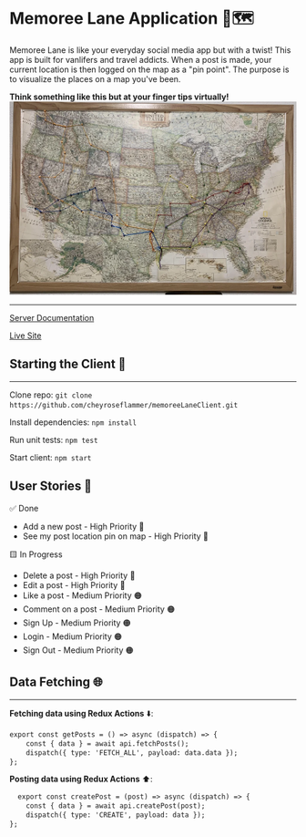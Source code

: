 # Memoree Lane Application 📍🗺️

Memoree Lane is like your everyday social media app but with a twist! This app is built for vanlifers and travel addicts. When a post is made, your current location is then logged on the map as a "pin point". The purpose is to visualize the places on a map you've been.

**Think something like this but at your finger tips virtually!**
![map-example](public/assets/image.jpg)

---

[Server Documentation](https://github.com/cheyroseflammer/memoreeLaneServer)

[Live Site](http://cominsooon.com)

## Starting the Client 🚀

---

Clone repo: `git clone https://github.com/cheyroseflammer/memoreeLaneClient.git`

Install dependencies: `npm install`

Run unit tests: `npm test`

Start client: `npm start`

## User Stories 👤

✅ Done

- Add a new post - High Priority 🔴
- See my post location pin on map - High Priority 🔴

🟨 In Progress

- Delete a post - High Priority 🔴
- Edit a post - High Priority 🔴
- Like a post - Medium Priority 🟠
- Comment on a post - Medium Priority 🟠
- Sign Up - Medium Priority 🟠
- Login - Medium Priority 🟠
- Sign Out - Medium Priority 🟠

## Data Fetching 🌐

---

**Fetching data using Redux Actions** ⬇️:

```
export const getPosts = () => async (dispatch) => {
    const { data } = await api.fetchPosts();
    dispatch({ type: 'FETCH_ALL', payload: data.data });
};
```

**Posting data using Redux Actions** ⬆️:

```
  export const createPost = (post) => async (dispatch) => {
    const { data } = await api.createPost(post);
    dispatch({ type: 'CREATE', payload: data });
};
```

